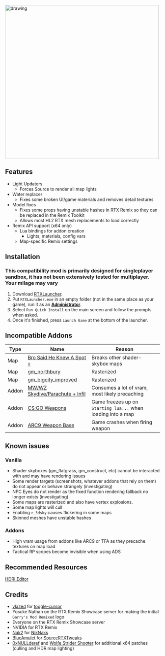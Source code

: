 <img src="https://github.com/user-attachments/assets/fad469d4-b7b2-428c-a093-5b497f02d820" alt="drawing" width="500"/>

## Features
- Light Updaters
    - Forces Source to render all map lights
- Water replacer
    - Fixes some broken UI/game materials and removes detail textures
- Model fixes
    - Fixes some props having unstable hashes in RTX Remix so they can be replaced in the Remix Toolkit
    - Allows most HL2 RTX mesh replacements to load correctly
- Remix API support (x64 only)
    - Lua bindings for addon creation
       - Lights, materials, config vars
    - Map-specific Remix settings
      

## Installation
### This compatibility mod is primarily designed for singleplayer sandbox, it has not been extensively tested for multiplayer. Your milage may vary
1. Download [RTXLauncher](https://github.com/Xenthio/RTXLauncher/releases/latest).
2. Put `RTXLauncher.exe` in an empty folder (not in the same place as your game), run it as an <ins>**Administrator**</ins>.
3. Select `Run Quick Install` on the main screen and follow the prompts when asked.
4. Once it's finished, press `Launch Game` at the bottom of the launcher.

## Incompatible Addons
| Type | Name | Reason |
| -------- | ------- | ------- |
| Map | [Bro Said He Knew A Spot 💀](https://steamcommunity.com/sharedfiles/filedetails/?id=3252367349) | Breaks other shader-skybox maps |
| Map | [gm_northbury](https://steamcommunity.com/sharedfiles/filedetails/?id=3251774364) | Rasterized |
| Map | [gm_bigcity_improved](https://steamcommunity.com/workshop/filedetails/?id=815782148) | Rasterized |
| Addon | [MW/WZ Skydive/Parachute + Infil](https://steamcommunity.com/sharedfiles/filedetails/?id=2635378860) | Consumes a lot of vram, most likely precaching |
| Addon | [CS:GO Weapons](https://steamcommunity.com/sharedfiles/filedetails/?id=2193997180) | Game freezes up on `Starting lua...` when loading into a map |
| Addon | [ARC9 Weapon Base](https://steamcommunity.com/workshop/filedetails/?id=2910505837) | Game crashes when firing weapon |


## Known issues
### Vanilla
- Shader skyboxes (gm_flatgrass, gm_construct, etc) cannot be interacted with and may have rendering issues
- Some render targets (screenshots, whatever addons that rely on them) do not appear or behave strangely (investigating)
- NPC Eyes do not render as the fixed function rendering fallback no longer exists (investigating)
- Some maps are rasterized and also have vertex explosions.
- Some map lights will cull
- Enabling `r_3dsky` causes flickering in some maps
- Skinned meshes have unstable hashes

### Addons
- High vram usage from addons like ARC9 or TFA as they precache textures on map load
- Tactical RP scopes become invisible when using ADS

## Recommended Resources
[HDRI Editor](https://github.com/sambow23/hdri_cube/blob/main/README.md)

## Credits
* [vlazed](https://github.com/vlazed/) for [toggle-cursor](https://github.com/vlazed/toggle-cursor)
* Yosuke Nathan on the RTX Remix Showcase server for making the initial `Garry's Mod Remixed` logo
* Everyone on the RTX Remix Showcase server
* NVIDIA for RTX Remix
* [Nak2](https://github.com/Nak2) for [NikNaks](https://github.com/Nak2/NikNaks)
* [BlueAmulet](https://github.com/BlueAmulet) for [SourceRTXTweaks](https://github.com/BlueAmulet/SourceRTXTweaks)
* [0xNULLderef](https://github.com/0xNULLderef) and [Wolƒe Strider Shoσter](https://github.com/wolfestridershooter) for additional x64 patches (culling and HDR map lighting)
